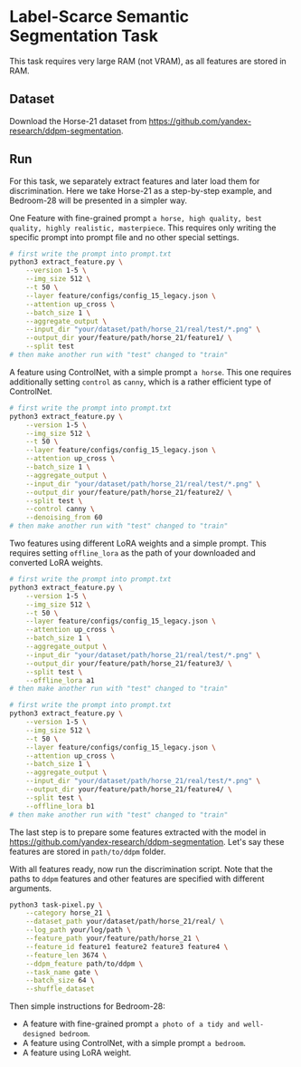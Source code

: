 # Label-Scarce Semantic Segmentation Task

This task requires very large RAM (not VRAM), as all features are stored in RAM.  

## Dataset
Download the Horse-21 dataset from https://github.com/yandex-research/ddpm-segmentation.

## Run
For this task, we separately extract features and later load them for discrimination.
Here we take Horse-21 as a step-by-step example, and Bedroom-28 will be presented in a simpler way.

One Feature with fine-grained prompt `a horse, high quality, best quality, highly realistic, masterpiece`.
This requires only writing the specific prompt into prompt file and no other special settings.
```bash
# first write the prompt into prompt.txt
python3 extract_feature.py \
    --version 1-5 \
    --img_size 512 \
    --t 50 \
    --layer feature/configs/config_15_legacy.json \
    --attention up_cross \
    --batch_size 1 \
    --aggregate_output \
    --input_dir "your/dataset/path/horse_21/real/test/*.png" \
    --output_dir your/feature/path/horse_21/feature1/ \
    --split test
# then make another run with "test" changed to "train"
```

A feature using ControlNet, with a simple prompt `a horse`.
This one requires additionally setting `control` as `canny`, which is a rather efficient type of ControlNet.
```bash
# first write the prompt into prompt.txt
python3 extract_feature.py \
    --version 1-5 \
    --img_size 512 \
    --t 50 \
    --layer feature/configs/config_15_legacy.json \
    --attention up_cross \
    --batch_size 1 \
    --aggregate_output \
    --input_dir "your/dataset/path/horse_21/real/test/*.png" \
    --output_dir your/feature/path/horse_21/feature2/ \
    --split test \
    --control canny \
    --denoising_from 60
# then make another run with "test" changed to "train"
```

Two features using different LoRA weights and a simple prompt.
This requires setting `offline_lora` as the path of your downloaded and converted LoRA weights.
```bash
# first write the prompt into prompt.txt
python3 extract_feature.py \
    --version 1-5 \
    --img_size 512 \
    --t 50 \
    --layer feature/configs/config_15_legacy.json \
    --attention up_cross \
    --batch_size 1 \
    --aggregate_output \
    --input_dir "your/dataset/path/horse_21/real/test/*.png" \
    --output_dir your/feature/path/horse_21/feature3/ \
    --split test \
    --offline_lora a1
# then make another run with "test" changed to "train"

# first write the prompt into prompt.txt
python3 extract_feature.py \
    --version 1-5 \
    --img_size 512 \
    --t 50 \
    --layer feature/configs/config_15_legacy.json \
    --attention up_cross \
    --batch_size 1 \
    --aggregate_output \
    --input_dir "your/dataset/path/horse_21/real/test/*.png" \
    --output_dir your/feature/path/horse_21/feature4/ \
    --split test \
    --offline_lora b1
# then make another run with "test" changed to "train"
```

The last step is to prepare some features extracted with the model in https://github.com/yandex-research/ddpm-segmentation. Let's say these features are stored in `path/to/ddpm` folder.

With all features ready, now run the discrimination script. Note that the paths to `ddpm` features and other features are specified with different arguments.
```bash
python3 task-pixel.py \
    --category horse_21 \
    --dataset_path your/dataset/path/horse_21/real/ \
    --log_path your/log/path \
    --feature_path your/feature/path/horse_21 \
    --feature_id feature1 feature2 feature3 feature4 \
    --feature_len 3674 \
    --ddpm_feature path/to/ddpm \
    --task_name gate \
    --batch_size 64 \
    --shuffle_dataset
```

Then simple instructions for Bedroom-28:
- A feature with fine-grained prompt `a photo of a tidy and well-designed bedroom`.
- A feature using ControlNet, with a simple prompt `a bedroom`.
- A feature using LoRA weight.
